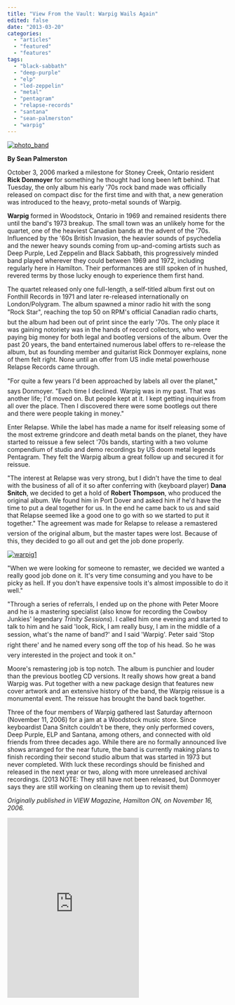 ```yaml
---
title: "View From the Vault: Warpig Wails Again"
edited: false
date: "2013-03-20"
categories:
  - "articles"
  - "featured"
  - "features"
tags:
  - "black-sabbath"
  - "deep-purple"
  - "elp"
  - "led-zeppelin"
  - "metal"
  - "pentagram"
  - "relapse-records"
  - "santana"
  - "sean-palmerston"
  - "warpig"
---
```


[![photo_band](http://www.hellbound.ca/wp-content/uploads/2013/03/photo_band.jpg)](http://www.hellbound.ca/wp-content/uploads/2013/03/photo_band.jpg)

**By Sean Palmerston**

October 3, 2006 marked a milestone for Stoney Creek, Ontario resident **Rick Donmoyer** for something he thought had long been left behind. That Tuesday, the only album his early '70s rock band made was officially released on compact disc for the first time and with that, a new generation was introduced to the heavy, proto-metal sounds of Warpig.

**Warpig** formed in Woodstock, Ontario in 1969 and remained residents there until the band's 1973 breakup. The small town was an unlikely home for the quartet, one of the heaviest Canadian bands at the advent of the '70s. Influenced by the '60s British Invasion, the heavier sounds of psychedelia and the newer heavy sounds coming from up-and-coming artists such as Deep Purple, Led Zeppelin and Black Sabbath, this progressively minded band played wherever they could between 1969 and 1972, including regularly here in Hamilton. Their performances are still spoken of in hushed, revered terms by those lucky enough to experience them first hand.

The quartet released only one full-length, a self-titled album first out on Fonthill Records in 1971 and later re-released internationally on London/Polygram. The album spawned a minor radio hit with the song "Rock Star", reaching the top 50 on RPM's official Canadian radio charts, but the album had been out of print since the early '70s. The only place it was gaining notoriety was in the hands of record collectors, who were paying big money for both legal and bootleg versions of the album. Over the past 20 years, the band entertained numerous label offers to re-release the album, but as founding member and guitarist Rick Donmoyer explains, none of them felt right. None until an offer from US indie metal powerhouse Relapse Records came through.

"For quite a few years I'd been approached by labels all over the planet," says Donmoyer. "Each time I declined. Warpig was in my past. That was another life; I'd moved on. But people kept at it. I kept getting inquiries from all over the place. Then I discovered there were some bootlegs out there and there were people taking in money."

Enter Relapse. While the label has made a name for itself releasing some of the most extreme grindcore and death metal bands on the planet, they have started to reissue a few select '70s bands, starting with a two volume compendium of studio and demo recordings by US doom metal legends Pentagram. They felt the Warpig album a great follow up and secured it for reissue.

"The interest at Relapse was very strong, but I didn't have the time to deal with the business of all of it so after conferring with (keyboard player) **Dana Snitch**, we decided to get a hold of **Robert Thompson**, who produced the original album. We found him in Port Dover and asked him if he'd have the time to put a deal together for us. In the end he came back to us and said that Relapse seemed like a good one to go with so we started to put it together." The agreement was made for Relapse to release a remastered version of the original album, but the master tapes were lost. Because of this, they decided to go all out and get the job done properly.

[![warpig1](http://www.hellbound.ca/wp-content/uploads/2013/03/warpig1.jpg)](http://www.hellbound.ca/wp-content/uploads/2013/03/warpig1.jpg)

"When we were looking for someone to remaster, we decided we wanted a really good job done on it. It's very time consuming and you have to be picky as hell. If you don't have expensive tools it's almost impossible to do it well."

"Through a series of referrals, I ended up on the phone with Peter Moore and he is a mastering specialist (also know for recording the Cowboy Junkies' legendary _Trinity Sessions_). I called him one evening and started to talk to him and he said 'look, Rick, I am really busy, I am in the middle of a session, what's the name of band?' and I said 'Warpig'. Peter said 'Stop right there' and he named every song off the top of his head. So he was very interested in the project and took it on."

Moore's remastering job is top notch. The album is punchier and louder than the previous bootleg CD versions. It really shows how great a band Warpig was. Put together with a new package design that features new cover artwork and an extensive history of the band, the Warpig reissue is a monumental event. The reissue has brought the band back together.

Three of the four members of Warpig gathered last Saturday afternoon (November 11, 2006) for a jam at a Woodstock music store. Since keyboardist Dana Snitch couldn't be there, they only performed covers, Deep Purple, ELP and Santana, among others, and connected with old friends from three decades ago. While there are no formally announced live shows arranged for the near future, the band is currently making plans to finish recording their second studio album that was started in 1973 but never completed. With luck these recordings should be finished and released in the next year or two, along with more unreleased archival recordings. (2013 NOTE: They still have not been released, but Donmoyer says they are still working on cleaning them up to revisit them)

_Originally published in VIEW Magazine, Hamilton ON, on November 16, 2006._

<iframe width="300" height="410" style="position: relative; display: block; width: 300px; height: 410px;" src="http://bandcamp.com/EmbeddedPlayer/v=2/album=4207003181/size=grande3/bgcol=FFFFFF/linkcol=4285BB/" allowtransparency="true" frameborder="0"><a href="http://warpig.bandcamp.com/album/warpig">Warpig by Warpig</a></iframe>
